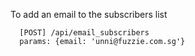 To add an email to the subscribers list

```
  [POST] /api/email_subscribers
  params: {email: 'unni@fuzzie.com.sg'}
```
